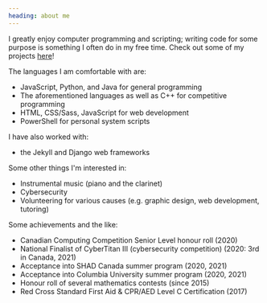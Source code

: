 ```yaml
---
heading: about me
---
```


I greatly enjoy computer programming and scripting; writing code for some purpose is something I often do in my free time. Check out some of my projects [here](/work)!

The languages I am comfortable with are:
- JavaScript, Python, and Java for general programming
- The aforementioned languages as well as C++ for competitive programming
- HTML, CSS/Sass, JavaScript for web development
- PowerShell for personal system scripts

I have also worked with:
- the Jekyll and Django web frameworks

Some other things I'm interested in:
- Instrumental music (piano and the clarinet)
- Cybersecurity
- Volunteering for various causes (e.g. graphic design, web development, tutoring)

Some achievements and the like:
- Canadian Computing Competition Senior Level honour roll (2020)
- National Finalist of CyberTitan III (cybersecurity competition) (2020: 3rd in Canada, 2021)
- Acceptance into SHAD Canada summer program (2020, 2021)
- Acceptance into Columbia University summer program (2020, 2021)
- Honour roll of several mathematics contests (since 2015)
- Red Cross Standard First Aid & CPR/AED Level C Certification (2017)
